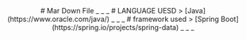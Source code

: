 <div align="center">
# Mar Down File
 _ _ _ 
# LANGUAGE UESD
> [Java](https://www.oracle.com/java/)
_ _ _
# framework used
> [Spring Boot](https://spring.io/projects/spring-data)
_ _ _
